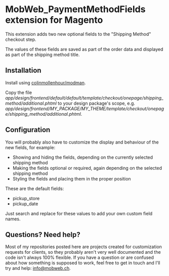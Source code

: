 # MobWeb_PaymentMethodFields extension for Magento

This extension adds two new optional fields to the "Shipping Method" checkout step.

The values of these fields are saved as part of the order data and displayed as part of the shipping method title.

## Installation

Install using [colinmollenhour/modman](https://github.com/colinmollenhour/modman/).

Copy the file *app/design/frontend/default/default/template/checkout/onepage/shipping_method/additional.phtml* to your design package's scope, e.g. *app/design/frontend/MY_PACKAGE/MY_THEME/template/checkout/onepage/shipping_method/additional.phtml*.

## Configuration

You will probably also have to customize the display and behaviour of the new fields, for example:

- Showing and hiding the fields, depending on the currently selected shipping method
- Making the fields optional or required, again depending on the selected shipping method
- Styling the fields and placing them in the proper position

These are the default fields:

- pickup_store
- pickup_date

Just search and replace for these values to add your own custom field names.

## Questions? Need help?

Most of my repositories posted here are projects created for customization requests for clients, so they probably aren't very well documented and the code isn't always 100% flexible. If you have a question or are confused about how something is supposed to work, feel free to get in touch and I'll try and help: [info@mobweb.ch](mailto:info@mobweb.ch).